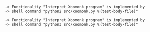     -> Functionality "Interpret Xoomonk program" is implemented by
    -> shell command "python2 src/xoomonk.py %(test-body-file)"

    -> Functionality "Interpret Xoomonk program" is implemented by
    -> shell command "python3 src/xoomonk.py %(test-body-file)"
